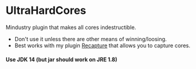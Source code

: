 # UltraHardCores
Mindustry plugin that makes all cores indestructible.

* Don't use it unless there are other means of winning/loosing.
* Best works with my plugin [Recapture](https://github.com/Slava0135/Recapture) that allows you to capture cores.
#### Use JDK 14 (but jar should work on JRE 1.8)
